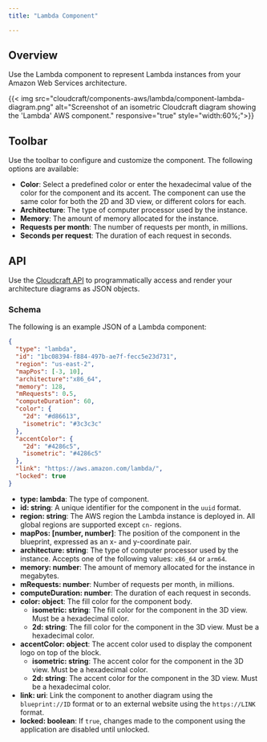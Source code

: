 ```yaml
---
title: "Lambda Component"

---
```

## Overview

Use the Lambda component to represent Lambda instances from your Amazon Web Services architecture.

{{< img src="cloudcraft/components-aws/lambda/component-lambda-diagram.png" alt="Screenshot of an isometric Cloudcraft diagram showing the 'Lambda' AWS component." responsive="true" style="width:60%;">}}

## Toolbar

Use the toolbar to configure and customize the component. The following options are available:

- **Color**: Select a predefined color or enter the hexadecimal value of the color for the component and its accent. The component can use the same color for both the 2D and 3D view, or different colors for each.
- **Architecture**: The type of computer processor used by the instance.
- **Memory**: The amount of memory allocated for the instance.
- **Requests per month**: The number of requests per month, in millions.
- **Seconds per request**: The duration of each request in seconds.

## API

Use the [Cloudcraft API][1] to programmatically access and render your architecture diagrams as JSON objects.

### Schema

The following is an example JSON of a Lambda component:

```json
{
  "type": "lambda",
  "id": "1bc08394-f884-497b-ae7f-fecc5e23d731",
  "region": "us-east-2",
  "mapPos": [-3, 10],
  "architecture":"x86_64",
  "memory": 128,
  "mRequests": 0.5,
  "computeDuration": 60,
  "color": {
    "2d": "#d86613",
    "isometric": "#3c3c3c"
  },
  "accentColor": {
    "2d": "#4286c5",
    "isometric": "#4286c5"
  },
  "link": "https://aws.amazon.com/lambda/",
  "locked": true
}
```

- **type: lambda**: The type of component.
- **id: string**: A unique identifier for the component in the `uuid` format.
- **region: string**: The AWS region the Lambda instance is deployed in. All global regions are supported except `cn-` regions.
- **mapPos: [number, number]**: The position of the component in the blueprint, expressed as an x- and y-coordinate pair.
- **architecture: string**: The type of computer processor used by the instance. Accepts one of the following values: `x86_64` or `arm64`.
- **memory: number**: The amount of memory allocated for the instance in megabytes.
- **mRequests: number**: Number of requests per month, in millions.
- **computeDuration: number**: The duration of each request in seconds.
- **color: object**: The fill color for the component body.
  - **isometric: string**: The fill color for the component in the 3D view. Must be a hexadecimal color.
  - **2d: string**: The fill color for the component in the 3D view. Must be a hexadecimal color.
- **accentColor: object**: The accent color used to display the component logo on top of the block.
  - **isometric: string**: The accent color for the component in the 3D view. Must be a hexadecimal color.
  - **2d: string**: The accent color for the component in the 3D view. Must be a hexadecimal color.
- **link: uri**: Link the component to another diagram using the `blueprint://ID` format or to an external website using the `https://LINK` format.
- **locked: boolean**: If `true`, changes made to the component using the application are disabled until unlocked.

[1]: https://developers.cloudcraft.co/
